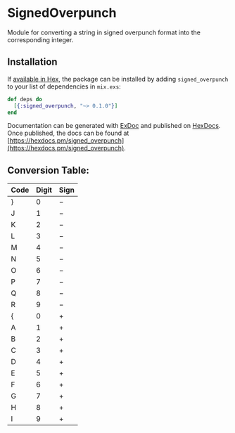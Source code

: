 # SignedOverpunch

Module for converting a string in signed overpunch format into the
corresponding integer.

## Installation

If [available in Hex](https://hex.pm/docs/publish), the package can be installed
by adding `signed_overpunch` to your list of dependencies in `mix.exs`:

```elixir
def deps do
  [{:signed_overpunch, "~> 0.1.0"}]
end
```

Documentation can be generated with [ExDoc](https://github.com/elixir-lang/ex_doc)
and published on [HexDocs](https://hexdocs.pm). Once published, the docs can
be found at [https://hexdocs.pm/signed_overpunch](https://hexdocs.pm/signed_overpunch).

## Conversion Table:

| Code | Digit | Sign |
| ---- | ----- | ---- |
| } | 0 | − |
| J | 1 | − |
| K | 2 | − |
| L | 3 | − |
| M | 4 | − |
| N | 5 | − |
| O | 6 | − |
| P | 7 | − |
| Q | 8 | − |
| R | 9 | − |
| { | 0 | + |
| A | 1 | + |
| B | 2 | + |
| C | 3 | + |
| D | 4 | + |
| E | 5 | + |
| F | 6 | + |
| G | 7 | + |
| H | 8 | + |
| I | 9 | + |
